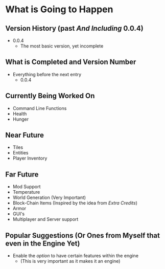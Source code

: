# What is Going to Happen

## Version History (past *And Including* 0.0.4)
* 0.0.4
  * The most basic version, yet incomplete

## What is Completed and Version Number
* Everything before the next entry
	* 0.0.4

## Currently Being Worked On
* Command Line Functions
* Health
* Hunger

## Near Future
* Tiles
* Entities
* Player Inventory

## Far Future
* Mod Support
* Temperature
* World Generation (Very Important)
* Block-Chain Items (Inspired by the idea from *Extra Credits*)
* Armor
* GUI's
* Multiplayer and Server support

## Popular Suggestions (Or Ones from Myself that even in the Engine Yet)
* Enable the *option* to have certain features within the engine
	* (This is very important as it makes it an engine)

